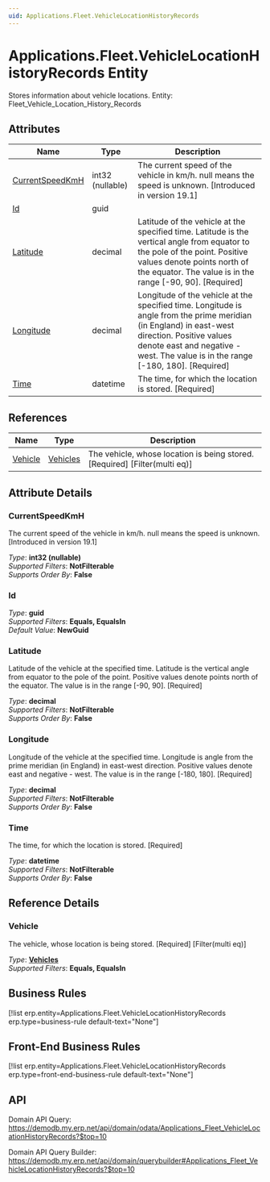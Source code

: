 ```yaml
---
uid: Applications.Fleet.VehicleLocationHistoryRecords
---
```

# Applications.Fleet.VehicleLocationHistoryRecords Entity

Stores information about vehicle locations. Entity: Fleet_Vehicle_Location_History_Records

## Attributes

| Name | Type | Description |
| ---- | ---- | --- |
| [CurrentSpeedKmH](Applications.Fleet.VehicleLocationHistoryRecords.md#currentspeedkmh) | int32 (nullable) | The current speed of the vehicle in km/h. null means the speed is unknown. [Introduced in version 19.1] 
| [Id](Applications.Fleet.VehicleLocationHistoryRecords.md#id) | guid |  
| [Latitude](Applications.Fleet.VehicleLocationHistoryRecords.md#latitude) | decimal | Latitude of the vehicle at the specified time. Latitude is the vertical angle from equator to the pole of the point. Positive values denote points north of the equator. The value is in the range [-90, 90]. [Required] 
| [Longitude](Applications.Fleet.VehicleLocationHistoryRecords.md#longitude) | decimal | Longitude of the vehicle at the specified time. Longitude is angle from the prime meridian (in England) in east-west direction. Positive values denote east and negative - west. The value is in the range [-180, 180]. [Required] 
| [Time](Applications.Fleet.VehicleLocationHistoryRecords.md#time) | datetime | The time, for which the location is stored. [Required] 

## References

| Name | Type | Description |
| ---- | ---- | --- |
| [Vehicle](Applications.Fleet.VehicleLocationHistoryRecords.md#vehicle) | [Vehicles](Applications.Fleet.Vehicles.md) | The vehicle, whose location is being stored. [Required] [Filter(multi eq)] |


## Attribute Details

### CurrentSpeedKmH

The current speed of the vehicle in km/h. null means the speed is unknown. [Introduced in version 19.1]

_Type_: **int32 (nullable)**  
_Supported Filters_: **NotFilterable**  
_Supports Order By_: **False**  

### Id

_Type_: **guid**  
_Supported Filters_: **Equals, EqualsIn**  
_Default Value_: **NewGuid**  

### Latitude

Latitude of the vehicle at the specified time. Latitude is the vertical angle from equator to the pole of the point. Positive values denote points north of the equator. The value is in the range [-90, 90]. [Required]

_Type_: **decimal**  
_Supported Filters_: **NotFilterable**  
_Supports Order By_: **False**  

### Longitude

Longitude of the vehicle at the specified time. Longitude is angle from the prime meridian (in England) in east-west direction. Positive values denote east and negative - west. The value is in the range [-180, 180]. [Required]

_Type_: **decimal**  
_Supported Filters_: **NotFilterable**  
_Supports Order By_: **False**  

### Time

The time, for which the location is stored. [Required]

_Type_: **datetime**  
_Supported Filters_: **NotFilterable**  
_Supports Order By_: **False**  


## Reference Details

### Vehicle

The vehicle, whose location is being stored. [Required] [Filter(multi eq)]

_Type_: **[Vehicles](Applications.Fleet.Vehicles.md)**  
_Supported Filters_: **Equals, EqualsIn**  



## Business Rules

[!list erp.entity=Applications.Fleet.VehicleLocationHistoryRecords erp.type=business-rule default-text="None"]

## Front-End Business Rules

[!list erp.entity=Applications.Fleet.VehicleLocationHistoryRecords erp.type=front-end-business-rule default-text="None"]

## API

Domain API Query:
<https://demodb.my.erp.net/api/domain/odata/Applications_Fleet_VehicleLocationHistoryRecords?$top=10>

Domain API Query Builder:
<https://demodb.my.erp.net/api/domain/querybuilder#Applications_Fleet_VehicleLocationHistoryRecords?$top=10>

